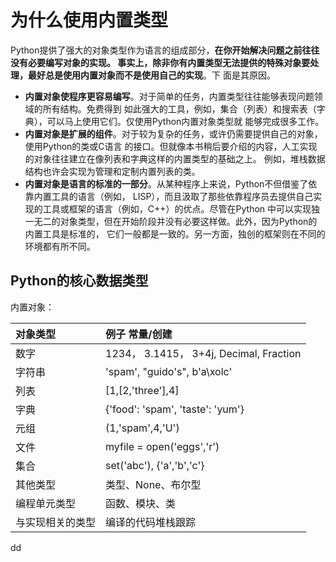 为什么使用内置类型
================================================================================
Python提供了强大的对象类型作为语言的组成部分，**在你开始解决问题之前往往没有必要编写对象的实现。
事实上，除非你有内置类型无法提供的特殊对象要处理，最好总是使用内置对象而不是使用自己的实现**。下
面是其原因。
+ **内置对象使程序更容易编写**。对于简单的任务，内置类型往往能够表现问题领域的所有结构。免费得到
如此强大的工具，例如，集合（列表）和搜索表（字典），可以马上使用它们。仅使用Python内置对象类型就
能够完成很多工作。
+ **内置对象是扩展的组件**。对于较为复杂的任务，或许仍需要提供自己的对象，使用Python的类或C语言
的接口。但就像本书稍后要介绍的内容，人工实现的对象往往建立在像列表和字典这样的内置类型的基础之上。
例如，堆栈数据结构也许会实现为管理和定制内置列表的类。
+ **内置对象是语言的标准的一部分**。从某种程序上来说，Python不但借鉴了依靠内置工具的语言（例如，
LISP），而且汲取了那些依靠程序员去提供自己实现的工具或框架的语言（例如，C++）的优点。尽管在Python
中可以实现独一无二的对象类型，但在开始阶段并没有必要这样做。此外，因为Python的内置工具是标准的，
它们一般都是一致的。另一方面，独创的框架则在不同的环境都有所不同。

## Python的核心数据类型
内置对象：

| 对象类型 | 例子 常量/创建 |
| :------------- | :------------- |
| 数字 | 1234， 3.1415， 3+4j, Decimal, Fraction |
| 字符串 | 'spam', "guido's", b'a\xolc' |
| 列表 | [1,[2,'three'],4] |
| 字典 | {'food': 'spam', 'taste': 'yum'} |
| 元组 | (1,'spam',4,'U') |
| 文件 | myfile = open('eggs','r') |
| 集合 | set('abc'), {'a','b','c'} |
| 其他类型 | 类型、None、布尔型 |
| 编程单元类型 | 函数、模块、类 |
| 与实现相关的类型 | 编译的代码堆栈跟踪 |

































dd
